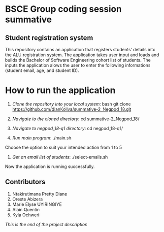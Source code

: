 # BSCE Group coding session summative

## Student registration system

This repository contains an application that registers students' details into the ALU registration system. The application takes user input and loads and builds the Bachelor of Software Engineering cohort list of students. The inputs the application alows the user to enter the following informations (student email, age, and student ID).

# How to run the application

1. *Clone the repository into your local system*:
bash
git clone https://github.com/dianKoliva/summative-2_Negpod_18.git


1. *Navigate to the cloned directory*:
cd summative-2_Negpod_18/


1. *Navigate to negpod_18-q1 directory*:
cd negpod_18-q1/


1. *Run main program*:
./main.sh


Choose the option to suit your intended action from 1 to 5

1. *Get an email list of students*:
./select-emails.sh


Now the application is running successfully.

## Contributors
1. Ntakirutimana Pretty Diane
2. Oreste Abizera
3. Marie Elyse UYIRINGIYE
4. Alain Quentin
5. Kyla Ochweri


*This is the end of the project description*